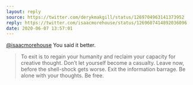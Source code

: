 ```yaml
---
layout: reply
source: https://twitter.com/derykmakgill/status/1269704963141373952
reply: https://twitter.com/isaacmorehouse/status/1269607414892036096
date: 2020-06-07 13:57:01
---
```


[@isaacmorehouse](https://twitter.com/isaacmorehouse) You said it better. 

>To exit is to regain your humanity and reclaim your capacity for creative thought. Don’t let yourself become a casualty. Leave now, before the shell-shock gets worse. Exit the information barrage. Be alone with your thoughts. Be free.
